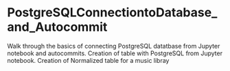 # PostgreSQLConnectiontoDatabase_and_Autocommit
Walk through the basics of connecting PostgreSQL datatbase from Jupyter notebook and autocommits.
Creation of table with PostgreSQL from Jupyter notebook.
Creation of Normalized table for a music libray 
